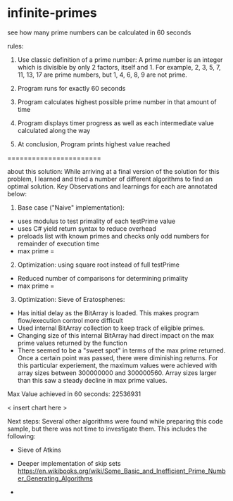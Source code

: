 ﻿# infinite-primes
see how many prime numbers can be calculated in 60 seconds

rules: 
1. Use classic definition of a prime number: 
A prime number is an integer which is divisible by only 2 factors, itself 
 and 1. For example, 2, 3, 5, 7, 11, 13, 17 are prime numbers, but 1, 4, 6, 
 8, 9 are not prime. 

2. Program runs for exactly 60 seconds

3. Program calculates highest possible prime number in that amount of time

4. Program displays timer progress as well as each intermediate value calculated along the way

5. At conclusion, Program prints highest value reached 

=======================

about this solution: 
While arriving at a final version of the solution for this problem, 
I learned and tried a number of different algorithms to find an optimal solution. 
Key Observations and learnings for each are annotated below: 

1) Base case ("Naive" implementation): 
- uses modulus to test primality of each testPrime value
- uses C# yield return syntax to reduce overhead
- preloads list with known primes and checks only odd numbers for remainder of execution time
- max prime = 

2) Optimization: using square root instead of full testPrime
- Reduced number of comparisons for determining primality
- max prime = 

3) Optimization: Sieve of Eratosphenes:
- Has initial delay as the BitArray is loaded. This makes program flow/execution control more difficult
- Used internal BitArray collection to keep track of eligible primes. 
- Changing size of this internal BitArray had direct impact on the max prime values returned by the function
- There seemed to be a "sweet spot" in terms of the max prime returned. Once a certain point was passed, there were diminishing returns. 
For this particular experiement, the maximum values were achieved with array sizes between 300000000 and 300000560. 
Array sizes larger than this saw a steady decline in max prime values. 

Max Value achieved in 60 seconds: 22536931

< insert chart here > 


Next steps: 
Several other algorithms were found while preparing this code sample, but there was not time to investigate them. This includes the following: 
- Sieve of Atkins

- Deeper implementation of skip sets 
https://en.wikibooks.org/wiki/Some_Basic_and_Inefficient_Prime_Number_Generating_Algorithms

- 




